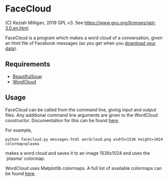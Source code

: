 # FaceCloud 

(C) Keziah Milligan, 2019
GPL v3. See https://www.gnu.org/licenses/gpl-3.0.en.html

FaceCloud is a program which makes a word cloud of a conversation,
given an html file of Facebook messages (as you get when you 
[download your data](https://www.facebook.com/help/212802592074644)).

## Requirements

- [BeautifulSoup](https://www.crummy.com/software/BeautifulSoup/bs4/doc/)
- [WordCloud](https://github.com/amueller/word_cloud)

## Usage

FaceCloud can be called from the command line, giving input and output files.
Any additional command line arguments are given to the WordCloud constructor.
Documentation for this can be found 
[here](http://amueller.github.io/word_cloud/generated/wordcloud.WordCloud.html#wordcloud.WordCloud).

For example,
```
python facecloud.py messages.html wordcloud.png width=1536 height=1024 colormap=plasma
```
makes a word cloud and saves it to an image 1536x1024 and uses the `plasma' colormap.

WordCloud uses Matplotlib colormaps. A full list of available colormaps can be found 
[here](https://matplotlib.org/gallery/color/colormap_reference.html).
